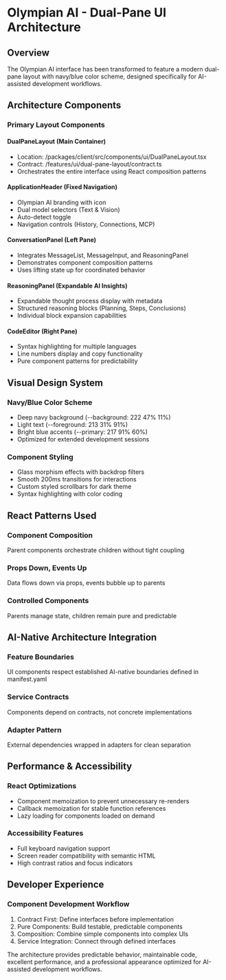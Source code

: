 # Olympian AI - Dual-Pane UI Architecture

## Overview
The Olympian AI interface has been transformed to feature a modern dual-pane layout with navy/blue color scheme, designed specifically for AI-assisted development workflows.

## Architecture Components

### Primary Layout Components

#### DualPaneLayout (Main Container)
- Location: /packages/client/src/components/ui/DualPaneLayout.tsx
- Contract: /features/ui/dual-pane-layout/contract.ts
- Orchestrates the entire interface using React composition patterns

#### ApplicationHeader (Fixed Navigation)  
- Olympian AI branding with icon
- Dual model selectors (Text & Vision)
- Auto-detect toggle
- Navigation controls (History, Connections, MCP)

#### ConversationPanel (Left Pane)
- Integrates MessageList, MessageInput, and ReasoningPanel
- Demonstrates component composition patterns
- Uses lifting state up for coordinated behavior

#### ReasoningPanel (Expandable AI Insights)
- Expandable thought process display with metadata
- Structured reasoning blocks (Planning, Steps, Conclusions)
- Individual block expansion capabilities

#### CodeEditor (Right Pane)
- Syntax highlighting for multiple languages
- Line numbers display and copy functionality
- Pure component patterns for predictability

## Visual Design System

### Navy/Blue Color Scheme
- Deep navy background (--background: 222 47% 11%)
- Light text (--foreground: 213 31% 91%) 
- Bright blue accents (--primary: 217 91% 60%)
- Optimized for extended development sessions

### Component Styling
- Glass morphism effects with backdrop filters
- Smooth 200ms transitions for interactions
- Custom styled scrollbars for dark theme
- Syntax highlighting with color coding

## React Patterns Used

### Component Composition
Parent components orchestrate children without tight coupling

### Props Down, Events Up
Data flows down via props, events bubble up to parents

### Controlled Components
Parents manage state, children remain pure and predictable

## AI-Native Architecture Integration

### Feature Boundaries
UI components respect established AI-native boundaries defined in manifest.yaml

### Service Contracts
Components depend on contracts, not concrete implementations

### Adapter Pattern
External dependencies wrapped in adapters for clean separation

## Performance & Accessibility

### React Optimizations
- Component memoization to prevent unnecessary re-renders
- Callback memoization for stable function references  
- Lazy loading for components loaded on demand

### Accessibility Features
- Full keyboard navigation support
- Screen reader compatibility with semantic HTML
- High contrast ratios and focus indicators

## Developer Experience

### Component Development Workflow
1. Contract First: Define interfaces before implementation
2. Pure Components: Build testable, predictable components
3. Composition: Combine simple components into complex UIs
4. Service Integration: Connect through defined interfaces

The architecture provides predictable behavior, maintainable code, excellent performance, and a professional appearance optimized for AI-assisted development workflows.

